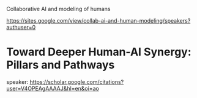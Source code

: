 Collaborative AI and modeling of humans

https://sites.google.com/view/collab-ai-and-human-modeling/speakers?authuser=0


# Toward Deeper Human-AI Synergy: Pillars and Pathways
 
speaker:  https://scholar.google.com/citations?user=V4OPEAgAAAAJ&hl=en&oi=ao



